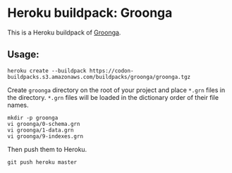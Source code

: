 # Heroku buildpack: Groonga

This is a Heroku buildpack of [Groonga](http://groonga.org/).

## Usage:

    heroku create --buildpack https://codon-buildpacks.s3.amazonaws.com/buildpacks/groonga/groonga.tgz

Create `groonga` directory on the root of your project and place `*.grn` files in the directory.
`*.grn` files will be loaded in the dictionary order of their file names.

    mkdir -p groonga
    vi groonga/0-schema.grn
    vi groonga/1-data.grn
    vi groonga/9-indexes.grn

Then push them to Heroku.

    git push heroku master
